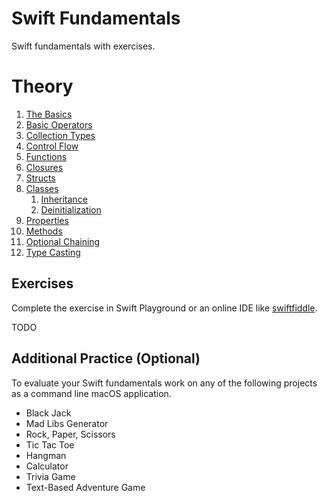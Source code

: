 # Swift Fundamentals

Swift fundamentals with exercises.

# Theory

1. [The Basics](https://github.com/geoter/Swift-Fundamentals/blob/main/theory/1.%20The%20Basics.md)
2. [Basic Operators](https://github.com/geoter/Swift-Fundamentals/blob/main/theory/2.%20Basic%20Operators.md)
3. [Collection Types](https://github.com/geoter/Swift-Fundamentals/blob/main/theory/4.%20Collection%20Types.md) 
4. [Control Flow](https://github.com/geoter/Swift-Fundamentals/blob/main/theory/5.%20Control%20Flow.md)
5. [Functions](https://github.com/geoter/Swift-Fundamentals/blob/main/theory/6.%20Functions.md)
6. [Closures](https://github.com/geoter/Swift-Fundamentals/blob/main/theory/7.%20Closures.md)
7. [Structs](https://github.com/geoter/Swift-Fundamentals/blob/main/theory/7.%20Structs.md)
8. [Classes](https://github.com/geoter/Swift-Fundamentals/blob/main/theory/8.%20Classes.md)
    1. [Inheritance](https://github.com/geoter/Swift-Fundamentals/blob/main/theory/11.%20Inheritance.md)
    2. [Deinitialization](https://github.com/geoter/Swift-Fundamentals/blob/main/theory/12.%20Deinitialization.md)
9. [Properties](https://github.com/geoter/Swift-Fundamentals/blob/main/theory/9.%20Properties.md)
10. [Methods](https://github.com/geoter/Swift-Fundamentals/blob/main/theory/10.%20Methods.md)
11. [Optional Chaining](https://github.com/geoter/Swift-Fundamentals/blob/main/theory/13.%20Optional%20Chaining.md)
12. [Type Casting](https://github.com/geoter/Swift-Fundamentals/blob/main/theory/15.%20Type%20Casting.md)


## Exercises

Complete the exercise in Swift Playground or an online IDE like [swiftfiddle](https://swiftfiddle.com). 

TODO


## Additional Practice (Optional)

To evaluate your Swift fundamentals work on any of the following projects as a command line macOS application. 

* Black Jack 
* Mad Libs Generator
* Rock, Paper, Scissors
* Tic Tac Toe 
* Hangman 
* Calculator
* Trivia Game
* Text-Based Adventure Game
